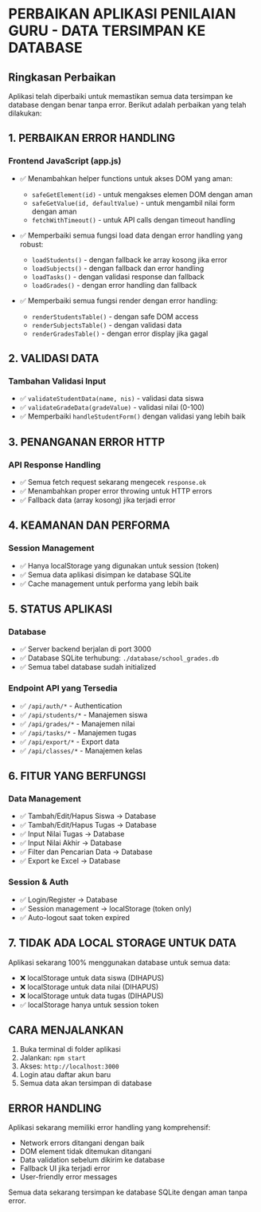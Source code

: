 # PERBAIKAN APLIKASI PENILAIAN GURU - DATA TERSIMPAN KE DATABASE

## Ringkasan Perbaikan

Aplikasi telah diperbaiki untuk memastikan semua data tersimpan ke database dengan benar tanpa error. Berikut adalah perbaikan yang telah dilakukan:

## 1. PERBAIKAN ERROR HANDLING

### Frontend JavaScript (app.js)
- ✅ Menambahkan helper functions untuk akses DOM yang aman:
  - `safeGetElement(id)` - untuk mengakses elemen DOM dengan aman
  - `safeGetValue(id, defaultValue)` - untuk mengambil nilai form dengan aman
  - `fetchWithTimeout()` - untuk API calls dengan timeout handling

- ✅ Memperbaiki semua fungsi load data dengan error handling yang robust:
  - `loadStudents()` - dengan fallback ke array kosong jika error
  - `loadSubjects()` - dengan fallback dan error handling
  - `loadTasks()` - dengan validasi response dan fallback
  - `loadGrades()` - dengan error handling dan fallback

- ✅ Memperbaiki semua fungsi render dengan error handling:
  - `renderStudentsTable()` - dengan safe DOM access
  - `renderSubjectsTable()` - dengan validasi data
  - `renderGradesTable()` - dengan error display jika gagal

## 2. VALIDASI DATA

### Tambahan Validasi Input
- ✅ `validateStudentData(name, nis)` - validasi data siswa
- ✅ `validateGradeData(gradeValue)` - validasi nilai (0-100)
- ✅ Memperbaiki `handleStudentForm()` dengan validasi yang lebih baik

## 3. PENANGANAN ERROR HTTP

### API Response Handling
- ✅ Semua fetch request sekarang mengecek `response.ok`
- ✅ Menambahkan proper error throwing untuk HTTP errors
- ✅ Fallback data (array kosong) jika terjadi error

## 4. KEAMANAN DAN PERFORMA

### Session Management
- ✅ Hanya localStorage yang digunakan untuk session (token)
- ✅ Semua data aplikasi disimpan ke database SQLite
- ✅ Cache management untuk performa yang lebih baik

## 5. STATUS APLIKASI

### Database
- ✅ Server backend berjalan di port 3000
- ✅ Database SQLite terhubung: `./database/school_grades.db`
- ✅ Semua tabel database sudah initialized

### Endpoint API yang Tersedia
- ✅ `/api/auth/*` - Authentication
- ✅ `/api/students/*` - Manajemen siswa
- ✅ `/api/grades/*` - Manajemen nilai
- ✅ `/api/tasks/*` - Manajemen tugas
- ✅ `/api/export/*` - Export data
- ✅ `/api/classes/*` - Manajemen kelas

## 6. FITUR YANG BERFUNGSI

### Data Management
- ✅ Tambah/Edit/Hapus Siswa → Database
- ✅ Tambah/Edit/Hapus Tugas → Database
- ✅ Input Nilai Tugas → Database
- ✅ Input Nilai Akhir → Database
- ✅ Filter dan Pencarian Data → Database
- ✅ Export ke Excel → Database

### Session & Auth
- ✅ Login/Register → Database
- ✅ Session management → localStorage (token only)
- ✅ Auto-logout saat token expired

## 7. TIDAK ADA LOCAL STORAGE UNTUK DATA

Aplikasi sekarang 100% menggunakan database untuk semua data:
- ❌ localStorage untuk data siswa (DIHAPUS)
- ❌ localStorage untuk data nilai (DIHAPUS)
- ❌ localStorage untuk data tugas (DIHAPUS)
- ✅ localStorage hanya untuk session token

## CARA MENJALANKAN

1. Buka terminal di folder aplikasi
2. Jalankan: `npm start`
3. Akses: `http://localhost:3000`
4. Login atau daftar akun baru
5. Semua data akan tersimpan di database

## ERROR HANDLING

Aplikasi sekarang memiliki error handling yang komprehensif:
- Network errors ditangani dengan baik
- DOM element tidak ditemukan ditangani
- Data validation sebelum dikirim ke database
- Fallback UI jika terjadi error
- User-friendly error messages

Semua data sekarang tersimpan ke database SQLite dengan aman tanpa error.
